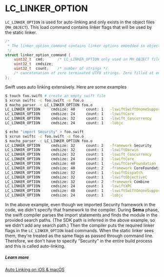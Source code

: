 # LC_LINKER_OPTION

`LC_LINKER_OPTION` is used for auto-linking and only exists in the object files (`MH_OBJECT`). This load command contains linker flags that will be used by the static linker.

``` c
/*
 * The linker_option_command contains linker options embedded in object files.
 */
struct linker_option_command {
    uint32_t  cmd;      /* LC_LINKER_OPTION only used in MH_OBJECT filetypes */
    uint32_t  cmdsize;
    uint32_t  count;    /* number of strings */
    /* concatenation of zero terminated UTF8 strings. Zero filled at end to align */
};
```

Swift uses auto linking extensively. Here are some examples
``` bash
$ touch foo.swift # create an empty swift file
$ xcrun swiftc -c foo.swift -o foo.o
$ macho_parser -c LC_LINKER_OPTION foo.o
LC_LINKER_OPTION     cmdsize: 40     count: 1   -lswiftSwiftOnoneSupport
LC_LINKER_OPTION     cmdsize: 24     count: 1   -lswiftCore
LC_LINKER_OPTION     cmdsize: 32     count: 1   -lswift_Concurrency
LC_LINKER_OPTION     cmdsize: 24     count: 1   -lobjc
```
```bash
$ echo "import Security" > foo.swift
$ xcrun swiftc -c foo.swift -o foo.o
$ macho_parser -c LC_LINKER_OPTION foo.o
LC_LINKER_OPTION     cmdsize: 32     count: 2   -framework Security
LC_LINKER_OPTION     cmdsize: 32     count: 1   -lswiftDarwin
LC_LINKER_OPTION     cmdsize: 32     count: 1   -lswift_Concurrency
LC_LINKER_OPTION     cmdsize: 24     count: 1   -lswiftCore
LC_LINKER_OPTION     cmdsize: 40     count: 1   -lswiftCoreFoundation
LC_LINKER_OPTION     cmdsize: 40     count: 2   -framework CoreFoundation
LC_LINKER_OPTION     cmdsize: 32     count: 1   -lswiftDispatch
LC_LINKER_OPTION     cmdsize: 32     count: 1   -lswiftObjectiveC
LC_LINKER_OPTION     cmdsize: 32     count: 2   -framework Combine
LC_LINKER_OPTION     cmdsize: 24     count: 1   -lswiftXPC
LC_LINKER_OPTION     cmdsize: 40     count: 1   -lswiftSwiftOnoneSupport
LC_LINKER_OPTION     cmdsize: 24     count: 1   -lobjc
```

In the above example, even though we imported Security framework in the code, we didn't specify that framework to the compiler. During **Sema** phase, the swift compiler parses the import statements and finds the module in the provided search paths. (The SDK path is inferred in the above example, so we didn't add any search path.) Then the compiler puts the required linker flags in the `LC_LINKER_OPTION` load commands. When the static linker sees them, they're treated as the same flags as passed through command line. Therefore, we don't have to specify "Security" in the entire build process and this is called auto-linking.


##### Learn more
[Auto Linking on iOS & macOS](https://milen.me/writings/auto-linking-on-ios-and-macos/)
